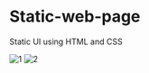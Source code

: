# Static-web-page
Static UI using HTML and CSS

![1](https://user-images.githubusercontent.com/92079968/136770640-a8fb8e88-c78d-4098-ab8b-df539d0a3065.PNG)
![2](https://user-images.githubusercontent.com/92079968/136770658-1d493335-7b64-49e5-beb4-d6c2c3ee0daa.PNG)

